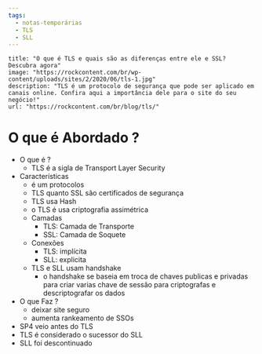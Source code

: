 ```yaml
---
tags:
  - notas-temporárias
  - TLS
  - SLL
---
```




```embed
title: "O que é TLS e quais são as diferenças entre ele e SSL? Descubra agora"
image: "https://rockcontent.com/br/wp-content/uploads/sites/2/2020/06/tls-1.jpg"
description: "TLS é um protocolo de segurança que pode ser aplicado em canais online. Confira aqui a importância dele para o site do seu negócio!"
url: "https://rockcontent.com/br/blog/tls/"
```


# O que é Abordado ?
* O que é ?
	* TLS é a sigla de Transport Layer Security
* Características 
	* é um protocolos
	* TLS quanto SSL são certificados de segurança
	* TLS usa Hash
	* o TLS é usa criptografia assimétrica
	* Camadas
		* TLS: Camada de Transporte
		* SSL: Camada de Soquete
	* Conexões
		* TLS: implícita
		* SLL: explicita
	* TLS e SLL usam handshake
		* o handshake se baseia em troca de chaves publicas e privadas para criar varias chave de sessão para criptografas e descriptografar os dados
* O que Faz ?
	* deixar site seguro
	* aumenta rankeamento de SSOs
* SP4 veio antes do TLS
* TLS é considerado o sucessor do SLL
* SLL foi descontinuado